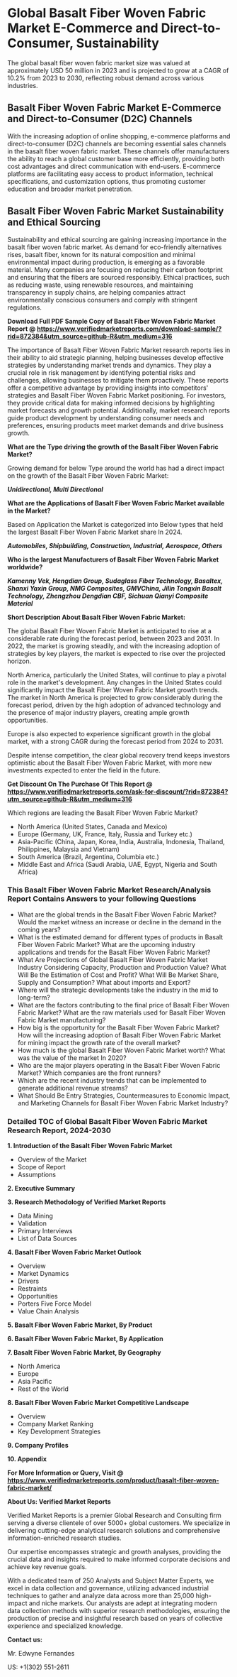 <h1>Global Basalt Fiber Woven Fabric Market E-Commerce and Direct-to-Consumer, Sustainability</h1><p class=""><p>The global basalt fiber woven fabric market size was valued at approximately USD 50 million in 2023 and is projected to grow at a CAGR of 10.2% from 2023 to 2030, reflecting robust demand across various industries.</p><h2>Basalt Fiber Woven Fabric Market E-Commerce and Direct-to-Consumer (D2C) Channels</h2><p>With the increasing adoption of online shopping, e-commerce platforms and direct-to-consumer (D2C) channels are becoming essential sales channels in the basalt fiber woven fabric market. These channels offer manufacturers the ability to reach a global customer base more efficiently, providing both cost advantages and direct communication with end-users. E-commerce platforms are facilitating easy access to product information, technical specifications, and customization options, thus promoting customer education and broader market penetration.</p><h2>Basalt Fiber Woven Fabric Market Sustainability and Ethical Sourcing</h2><p>Sustainability and ethical sourcing are gaining increasing importance in the basalt fiber woven fabric market. As demand for eco-friendly alternatives rises, basalt fiber, known for its natural composition and minimal environmental impact during production, is emerging as a favorable material. Many companies are focusing on reducing their carbon footprint and ensuring that the fibers are sourced responsibly. Ethical practices, such as reducing waste, using renewable resources, and maintaining transparency in supply chains, are helping companies attract environmentally conscious consumers and comply with stringent regulations.</p></p><p class=""><strong>Download Full PDF Sample Copy of Basalt Fiber Woven Fabric Market Report @ <a href="https://www.verifiedmarketreports.com/download-sample/?rid=872384&utm_source=github-R&utm_medium=316" target="_blank">https://www.verifiedmarketreports.com/download-sample/?rid=872384&utm_source=github-R&utm_medium=316</a></strong></p><p>The importance of&nbsp;Basalt Fiber Woven Fabric Market research reports lies in their ability to aid strategic planning, helping businesses develop effective strategies by understanding market trends and dynamics. They play a crucial role in risk management by identifying potential risks and challenges, allowing businesses to mitigate them proactively. These reports offer a competitive advantage by providing insights into competitors' strategies and Basalt Fiber Woven Fabric Market positioning. For investors, they provide critical data for making informed decisions by highlighting market forecasts and growth potential. Additionally, market research reports guide product development by understanding consumer needs and preferences, ensuring products meet market demands and drive business growth.</p><p><strong>What are the&nbsp;Type driving the growth of the Basalt Fiber Woven Fabric Market?</strong></p><p id="" class="">Growing demand for below Type around the world has had a direct impact on the growth of the Basalt Fiber Woven Fabric Market:</p><p class=""><em><strong>Unidirectional, Multi Directional</strong></em></p><p class=""><strong>What are the&nbsp;Applications&nbsp;of Basalt Fiber Woven Fabric Market available in the Market?</strong></p><p id="" class="">Based on Application the Market is categorized into Below types that held the largest Basalt Fiber Woven Fabric Market share In 2024.</p><p class=""><em><strong>Automobiles, Shipbuilding, Construction, Industrial, Aerospace, Others</strong></em></p><p class=""><strong>Who is the largest Manufacturers of Basalt Fiber Woven Fabric Market worldwide?</strong></p><p><em><strong>Kamenny Vek, Hengdian Group, Sudaglass Fiber Technology, Basaltex, Shanxi Yaxin Group, NMG Composites, GMVChina, Jilin Tongxin Basalt Technology, Zhengzhou Dengdian CBF, Sichuan Qianyi Composite Material</strong></em></p><p id="" class=""><strong>Short Description About Basalt Fiber Woven Fabric Market:</strong></p><p>The global Basalt Fiber Woven Fabric Market is anticipated to rise at a considerable rate during the forecast period, between 2023 and 2031. In 2022, the market is growing steadily, and with the increasing adoption of strategies by key players, the market is expected to rise over the projected horizon.</p><p>North America, particularly the United States, will continue to play a pivotal role in the market's development. Any changes in the United States could significantly impact the Basalt Fiber Woven Fabric Market growth trends. The market in North America is projected to grow considerably during the forecast period, driven by the high adoption of advanced technology and the presence of major industry players, creating ample growth opportunities.</p><p>Europe is also expected to experience significant growth in the global market, with a strong CAGR during the forecast period from 2024 to 2031.</p><p>Despite intense competition, the clear global recovery trend keeps investors optimistic about the Basalt Fiber Woven Fabric Market, with more new investments expected to enter the field in the future.</p><p id="" class=""><strong>Get Discount On The Purchase Of This Report @ <a href="https://www.verifiedmarketreports.com/ask-for-discount/?rid=872384?utm_source=github-R&utm_medium=316" target="_blank">https://www.verifiedmarketreports.com/ask-for-discount/?rid=872384?utm_source=github-R&utm_medium=316</a></strong></p><p class="">Which regions are leading the Basalt Fiber Woven Fabric Market?</p><ul><li>North America (United States, Canada and Mexico)</li><li>Europe (Germany, UK, France, Italy, Russia and Turkey etc.)</li><li>Asia-Pacific (China, Japan, Korea, India, Australia, Indonesia, Thailand, Philippines, Malaysia and Vietnam)</li><li>South America (Brazil, Argentina, Columbia etc.)</li><li>Middle East and Africa (Saudi Arabia, UAE, Egypt, Nigeria and South Africa)</li></ul><h3 id="" class="">This Basalt Fiber Woven Fabric Market Research/Analysis Report Contains Answers to your following Questions</h3><ul><li>What are the global trends in the Basalt Fiber Woven Fabric Market? Would the market witness an increase or decline in the demand in the coming years?</li><li>What is the estimated demand for different types of products in Basalt Fiber Woven Fabric Market? What are the upcoming industry applications and trends for the Basalt Fiber Woven Fabric Market?</li><li>What Are Projections of Global Basalt Fiber Woven Fabric Market Industry Considering Capacity, Production and Production Value? What Will Be the Estimation of Cost and Profit? What Will Be Market Share, Supply and Consumption? What about imports and Export?</li><li>Where will the strategic developments take the industry in the mid to long-term?</li><li>What are the factors contributing to the final price of Basalt Fiber Woven Fabric Market? What are the raw materials used for Basalt Fiber Woven Fabric Market manufacturing?</li><li>How big is the opportunity for the Basalt Fiber Woven Fabric Market? How will the increasing adoption of Basalt Fiber Woven Fabric Market for mining impact the growth rate of the overall market?</li><li>How much is the global Basalt Fiber Woven Fabric Market worth? What was the value of the market In 2020?</li><li>Who are the major players operating in the Basalt Fiber Woven Fabric Market? Which companies are the front runners?</li><li>Which are the recent industry trends that can be implemented to generate additional revenue streams?</li><li>What Should Be Entry Strategies, Countermeasures to Economic Impact, and Marketing Channels for Basalt Fiber Woven Fabric Market Industry?</li></ul><h3 id="" class="">Detailed TOC of Global Basalt Fiber Woven Fabric Market Research Report, 2024-2030</h3><p id="" class=""><strong>1. Introduction of the Basalt Fiber Woven Fabric Market</strong></p><ul><li>Overview of the Market</li><li>Scope of Report</li><li>Assumptions</li></ul><p id="" class=""><strong>2. Executive Summary</strong></p><p id="" class=""><strong>3. Research Methodology of Verified Market Reports</strong></p><ul><li>Data Mining</li><li>Validation</li><li>Primary Interviews</li><li>List of Data Sources</li></ul><p id="" class=""><strong>4. Basalt Fiber Woven Fabric Market Outlook</strong></p><ul><li>Overview</li><li>Market Dynamics</li><li>Drivers</li><li>Restraints</li><li>Opportunities</li><li>Porters Five Force Model</li><li>Value Chain Analysis</li></ul><p id="" class=""><strong>5. Basalt Fiber Woven Fabric Market, By Product</strong></p><p id="" class=""><strong>6. Basalt Fiber Woven Fabric Market, By Application</strong></p><p id="" class=""><strong>7. Basalt Fiber Woven Fabric Market, By Geography</strong></p><ul><li>North America</li><li>Europe</li><li>Asia Pacific</li><li>Rest of the World</li></ul><p id="" class=""><strong>8. Basalt Fiber Woven Fabric Market Competitive Landscape</strong></p><ul><li>Overview</li><li>Company Market Ranking</li><li>Key Development Strategies</li></ul><p id="" class=""><strong>9. Company Profiles</strong></p><p id="" class=""><strong>10. Appendix</strong></p><p id="" class=""><strong>For More Information or Query, Visit @ <a href="https://www.verifiedmarketreports.com/product/basalt-fiber-woven-fabric-market/" target="_blank">https://www.verifiedmarketreports.com/product/basalt-fiber-woven-fabric-market/</a></strong></p><p id="" class=""><strong>About Us: Verified Market Reports</strong></p><p id="" class="">Verified Market Reports is a premier Global Research and Consulting firm serving a diverse clientele of over 5000+ global customers. We specialize in delivering cutting-edge analytical research solutions and comprehensive information-enriched research studies.</p><p id="" class="">Our expertise encompasses strategic and growth analyses, providing the crucial data and insights required to make informed corporate decisions and achieve key revenue goals.</p><p id="" class="">With a dedicated team of 250 Analysts and Subject Matter Experts, we excel in data collection and governance, utilizing advanced industrial techniques to gather and analyze data across more than 25,000 high-impact and niche markets. Our analysts are adept at integrating modern data collection methods with superior research methodologies, ensuring the production of precise and insightful research based on years of collective experience and specialized knowledge.</p><p id="" class=""><strong>Contact us:</strong></p><p id="" class="">Mr. Edwyne Fernandes</p><p id="" class="">US: +1(302) 551-2611</p>